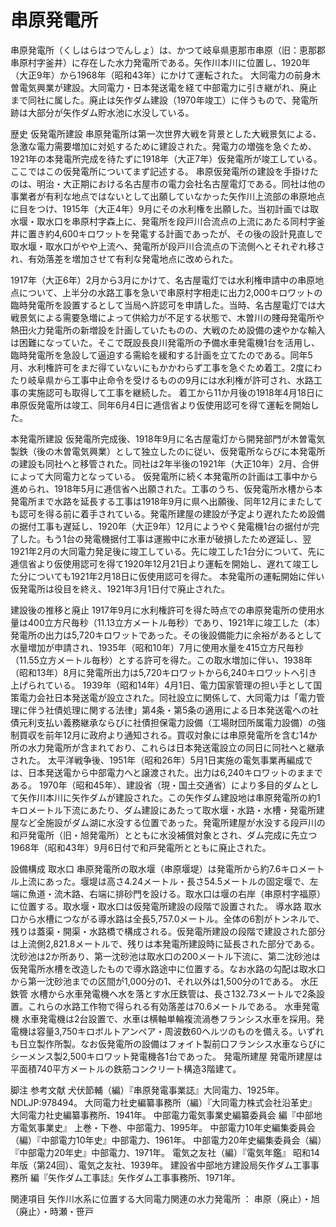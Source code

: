 # 串原発電所

串原発電所（くしはらはつでんしょ）は、かつて岐阜県恵那市串原（旧：恵那郡串原村字釜井）に存在した水力発電所である。矢作川本川に位置し、1920年（大正9年）から1968年（昭和43年）にかけて運転された。
大同電力の前身木曽電気興業が建設。大同電力・日本発送電を経て中部電力に引き継がれ、廃止まで同社に属した。廃止は矢作ダム建設（1970年竣工）に伴うもので、発電所跡は大部分が矢作ダム貯水池に水没している。

歴史
仮発電所建設
串原発電所は第一次世界大戦を背景とした大戦景気による、急激な電力需要増加に対処するために建設された。発電力の増強を急ぐため、1921年の本発電所完成を待たずに1918年（大正7年）仮発電所が竣工している。ここではこの仮発電所についてまず記述する。
串原仮発電所の建設を手掛けたのは、明治・大正期における名古屋市の電力会社名古屋電灯である。同社は他の事業者が有利な地点ではないとして出願していなかった矢作川上流部の串原地点に目をつけ、1915年（大正4年）9月にその水利権を出願した。当初計画では取水堰・取水口を串原村字森上に、発電所を段戸川合流点の上流にあたる同村字釜井に置き約4,600キロワットを発電する計画であったが、その後の設計見直しで取水堰・取水口がやや上流へ、発電所が段戸川合流点の下流側へとそれぞれ移され、有効落差を増加させて有利な発電地点に改められた。

1917年（大正6年）2月から3月にかけて、名古屋電灯では水利権申請中の串原地点について、上半分の水路工事を急いで串原村字相走に出力2,000キロワットの臨時発電所を設置するとして当局へ許認可を申請した。当時、名古屋電灯では大戦景気による需要急増によって供給力が不足する状態で、木曽川の賤母発電所や熱田火力発電所の新増設を計画していたものの、大戦のため設備の速やかな輸入は困難になっていた。そこで既設長良川発電所の予備水車発電機1台を活用し、臨時発電所を急設して逼迫する需給を緩和する計画を立てたのである。同年5月、水利権許可をまだ得ていないにもかかわらず工事を急ぐため着工。2度にわたり岐阜県から工事中止命令を受けるものの9月には水利権が許可され、水路工事の実施認可も取得して工事を継続した。
着工から11か月後の1918年4月18日に串原仮発電所は竣工、同年6月4日に逓信省より仮使用認可を得て運転を開始した。

本発電所建設
仮発電所完成後、1918年9月に名古屋電灯から開発部門が木曽電気製鉄（後の木曽電気興業）として独立したのに従い、仮発電所ならびに本発電所の建設も同社へと移管された。同社は2年半後の1921年（大正10年）2月、合併によって大同電力となっている。
仮発電所に続く本発電所の計画は工事中から進められ、1918年5月に逓信省へ出願された。工事のうち、仮発電所水槽から本発電所まで水路を延長する工事は1918年9月に県へ出願後、同年12月にまたしても認可を得る前に着手されている。発電所建屋の建設が予定より遅れたため設備の据付工事も遅延し、1920年（大正9年）12月にようやく発電機1台の据付が完了した。もう1台の発電機据付工事は運搬中に水車が破損したため遅延し、翌1921年2月の大同電力発足後に竣工している。先に竣工した1台分について、先に逓信省より仮使用認可を得て1920年12月21日より運転を開始し、遅れて竣工した分についても1921年2月18日に仮使用認可を得た。
本発電所の運転開始に伴い仮発電所は役目を終え、1921年3月1日付で廃止された。

建設後の推移と廃止
1917年9月に水利権許可を得た時点での串原発電所の使用水量は400立方尺毎秒（11.13立方メートル毎秒）であり、1921年に竣工した（本）発電所の出力は5,720キロワットであった。その後設備能力に余裕があるとして水量増加が申請され、1935年（昭和10年）7月に使用水量を415立方尺毎秒（11.55立方メートル毎秒）とする許可を得た。この取水増加に伴い、1938年（昭和13年）8月に発電所出力は5,720キロワットから6,240キロワットへ引き上げられている。
1939年（昭和14年）4月1日、電力国家管理の担い手として国策電力会社日本発送電が設立された。同社設立に関係して、大同電力は「電力管理に伴う社債処理に関する法律」第4条・第5条の適用による日本発送電への社債元利支払い義務継承ならびに社債担保電力設備（工場財団所属電力設備）の強制買収を前年12月に政府より通知される。買収対象には串原発電所を含む14か所の水力発電所が含まれており、これらは日本発送電設立の同日に同社へと継承された。
太平洋戦争後、1951年（昭和26年）5月1日実施の電気事業再編成では、日本発送電から中部電力へと譲渡された。出力は6,240キロワットのままである。
1970年（昭和45年）、建設省（現・国土交通省）により多目的ダムとして矢作川本川に矢作ダムが建設された。この矢作ダム建設地は串原発電所の約1キロメートル下流にあたり、ダム建設にあたって取水堰・水路・水槽・発電所建屋など全施設がダム湖に水没する位置であった。発電所建屋が水没する段戸川の和戸発電所（旧・旭発電所）とともに水没補償対象とされ、ダム完成に先立つ1968年（昭和43年）9月6日付で和戸発電所とともに廃止された。

設備構成
取水口
串原発電所の取水堰（串原堰堤）は発電所から約7.6キロメートル上流にあった。堰堤は高さ4.24メートル・長さ54.5メートルの固定堰で、左端に魚道・流木路、右端に排砂門を設ける。取水口は堰の右岸（串原村字福原）に位置する。取水堰・取水口は仮発電所建設の段階で設置された。
導水路
取水口から水槽につながる導水路は全長5,757.0メートル。全体の6割がトンネルで、残りは蓋渠・開渠・水路橋で構成される。仮発電所建設の段階で建設された部分は上流側2,821.8メートルで、残りは本発電所建設時に延長された部分である。沈砂池は2か所あり、第一沈砂池は取水口の200メートル下流に、第二沈砂池は仮発電所水槽を改造したもので導水路途中に位置する。なお水路の勾配は取水口から第一沈砂池までの区間が1,000分の1、それ以外は1,500分の1である。
水圧鉄管
水槽から水車発電機へ水を落とす水圧鉄管は、長さ132.73メートルで2条設置。これらの水路工作物で得られる有効落差は70.6メートルである。
水車発電機
水車発電機は2台設置で、水車は横軸単輪複流渦巻フランシス水車を採用。発電機は容量3,750キロボルトアンペア・周波数60ヘルツのものを備える。いずれも日立製作所製。なお仮発電所の設備はフォイト製前口フランシス水車ならびにシーメンス製2,500キロワット発電機各1台であった。
発電所建屋
発電所建屋は平面積740平方メートルの鉄筋コンクリート構造3階建て。

脚注
参考文献
犬伏節輔（編）『串原発電事業誌』大同電力、1925年。NDLJP:978494。 
大同電力社史編纂事務所（編）『大同電力株式会社沿革史』大同電力社史編纂事務所、1941年。 
中部電力電気事業史編纂委員会 編『中部地方電気事業史』 上巻・下巻、中部電力、1995年。 
中部電力10年史編集委員会（編）『中部電力10年史』中部電力、1961年。 
中部電力20年史編集委員会（編）『中部電力20年史』中部電力、1971年。 
電気之友社（編）『電気年鑑』 昭和14年版（第24回）、電気之友社、1939年。 
建設省中部地方建設局矢作ダム工事事務所 編『矢作ダム工事誌』矢作ダム工事事務所、1971年。

関連項目
矢作川水系に位置する大同電力関連の水力発電所 ： 串原（廃止）・旭（廃止）・時瀬・笹戸
